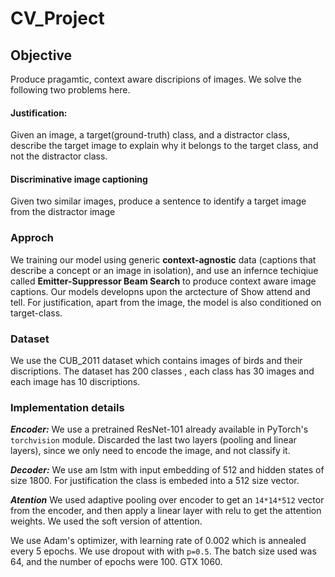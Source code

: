 # CV_Project

## Objective
Produce pragamtic, context aware discripions of images. We solve the following two problems here.
#### Justification:  
Given an image, a target(ground-truth) class, and a distractor class, describe the target image to explain why it belongs to the target class, and not the distractor class.
#### Discriminative image captioning
Given two similar images, produce a sentence to identify a target image from the distractor image

### Approch
We training our model using generic **context-agnostic**  data (captions that describe a concept or an image in isolation), and use an infernce techiqiue called **Emitter-Suppressor  Beam Search** to produce context aware image captions. Our models developns upon the arctecture of Show attend and tell. For justification, apart from the image, the model is also conditioned on target-class. 

### Dataset
We use the CUB_2011 dataset which contains images of birds and their discriptions. The dataset has 200 classes , each class has 30 images and each image has 10 discriptions. 

### Implementation details
***Encoder:*** We use a pretrained ResNet-101 already available in PyTorch's `torchvision`  module. Discarded the last two layers (pooling and linear layers), since we only need to encode the image, and not classify it.

***Decoder:*** We use am lstm with input embedding of 512 and hidden states of size 1800. For justification the class is embeded into a 512 size vector. 

***Atention*** We used adaptive pooling over encoder to get an `14*14*512` vector from the encoder, and then apply a linear layer with relu to get the attention weights. We used the soft version of attention. 

We use Adam's optimizer, with learning rate of 0.002 which is annealed every 5 epochs. We use dropout with with `p=0.5`. The batch size used was 64, and the number of epochs were 100. GTX 1060.